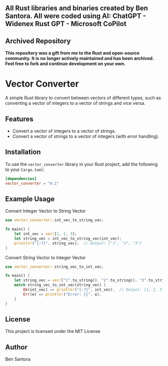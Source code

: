 ## All Rust libraries and binaries created by Ben Santora. All were coded using AI: ChatGPT - Widenex Rust GPT - Microsoft CoPilot

## Archived Repository

**This repository was a gift from me to the Rust and open-source community. It is no longer actively maintained and has been archived. Feel free to fork and continue development on your own.**

# Vector Converter

A simple Rust library to convert between vectors of different types, such as converting a vector of integers to a vector of strings and vice versa.

## Features

- Convert a vector of integers to a vector of strings.
- Convert a vector of strings to a vector of integers (with error handling).

## Installation

To use the `vector_converter` library in your Rust project, add the following to your `Cargo.toml`:

```toml
[dependencies]
vector_converter = "0.1"
```
## Example Usage
Convert Integer Vector to String Vector
```rust
use vector_converter::int_vec_to_string_vec;

fn main() {
    let int_vec = vec![1, 2, 3];
    let string_vec = int_vec_to_string_vec(int_vec);
    println!("{:?}", string_vec);  // Output: ["1", "2", "3"]
}
```
Convert String Vector to Integer Vector
```rust
use vector_converter::string_vec_to_int_vec;

fn main() {
    let string_vec = vec!["1".to_string(), "2".to_string(), "3".to_string()];
    match string_vec_to_int_vec(string_vec) {
        Ok(int_vec) => println!("{:?}", int_vec),  // Output: [1, 2, 3]
        Err(e) => println!("Error: {}", e),
    }
}
```
## License
This project is licensed under the MIT License

## Author
Ben Santora 
